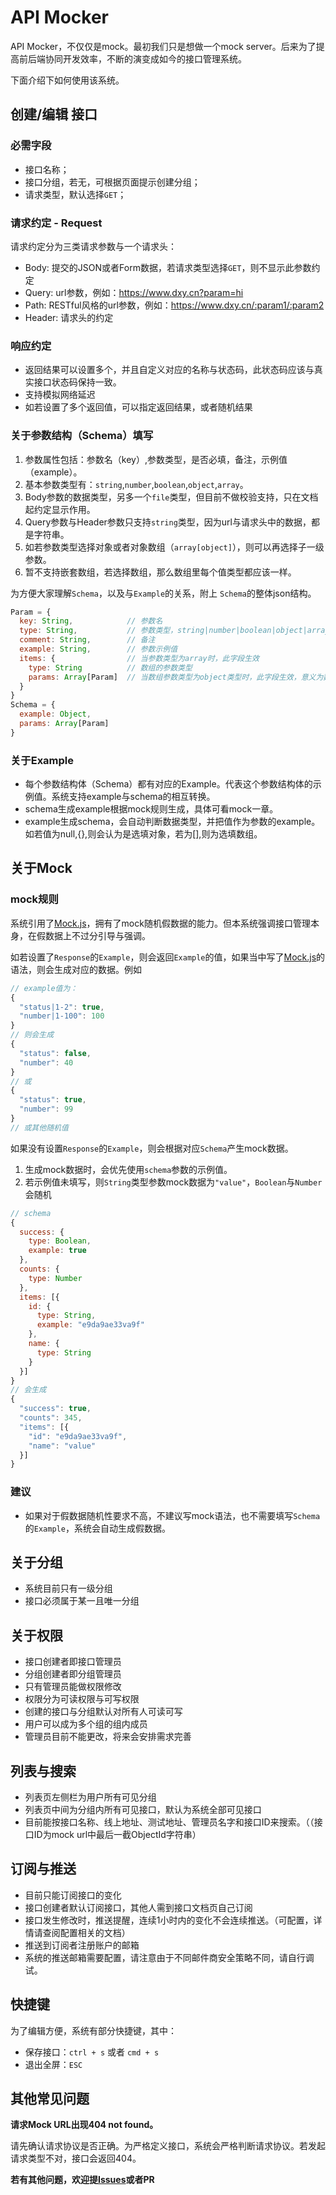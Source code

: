 # API Mocker
API Mocker，不仅仅是mock。最初我们只是想做一个mock server。后来为了提高前后端协同开发效率，不断的演变成如今的接口管理系统。

下面介绍下如何使用该系统。

## 创建/编辑 接口

### 必需字段

* 接口名称；
* 接口分组，若无，可根据页面提示创建分组；
* 请求类型，默认选择`GET`；

### 请求约定 - Request

请求约定分为三类请求参数与一个请求头：

* Body: 提交的JSON或者Form数据，若请求类型选择`GET`，则不显示此参数约定
* Query: url参数，例如：https://www.dxy.cn?param=hi
* Path: RESTful风格的url参数，例如：https://www.dxy.cn/:param1/:param2
* Header: 请求头的约定

### 响应约定

* 返回结果可以设置多个，并且自定义对应的名称与状态码，此状态码应该与真实接口状态码保持一致。
* 支持模拟网络延迟
* 如若设置了多个返回值，可以指定返回结果，或者随机结果


### 关于参数结构（Schema）填写

1. 参数属性包括：参数名（key）,参数类型，是否必填，备注，示例值（example）。
2. 基本参数类型有：`string`,`number`,`boolean`,`object`,`array`。
3. Body参数的数据类型，另多一个`file`类型，但目前不做校验支持，只在文档起约定显示作用。
4. Query参数与Header参数只支持`string`类型，因为url与请求头中的数据，都是字符串。
5. 如若参数类型选择对象或者对象数组（`array[object]`），则可以再选择子一级参数。
6. 暂不支持嵌套数组，若选择数组，那么数组里每个值类型都应该一样。

为方便大家理解`Schema`，以及与`Example`的关系，附上 `Schema`的整体json结构。
```javascript
Param = {
  key: String,            // 参数名
  type: String,           // 参数类型，string|number|boolean|object|array
  comment: String,        // 备注
  example: String,        // 参数示例值
  items: {                // 当参数类型为array时，此字段生效
    type: String          // 数组的参数类型
    params: Array[Param]  // 当数组参数类型为object类型时，此字段生效，意义为数组内对象的参数模型
  }
}
Schema = {
  example: Object,
  params: Array[Param]
}
```

### 关于Example

* 每个参数结构体（Schema）都有对应的Example。代表这个参数结构体的示例值。系统支持example与schema的相互转换。
* schema生成example根据mock规则生成，具体可看mock一章。
* example生成schema，会自动判断数据类型，并把值作为参数的example。如若值为null,{},则会认为是选填对象，若为[],则为选填数组。

## 关于Mock

### mock规则
系统引用了[Mock.js](http://mockjs.com/)，拥有了mock随机假数据的能力。但本系统强调接口管理本身，在假数据上不过分引导与强调。

如若设置了`Response`的`Example`，则会返回`Example`的值，如果当中写了[Mock.js](http://mockjs.com/examples.html)的语法，则会生成对应的数据。例如

```javascript
// example值为：
{
  "status|1-2": true,
  "number|1-100": 100
}
// 则会生成
{
  "status": false,
  "number": 40
}
// 或
{
  "status": true,
  "number": 99
}
// 或其他随机值
```

如果没有设置`Response`的`Example`，则会根据对应`Schema`产生mock数据。

1. 生成mock数据时，会优先使用`schema`参数的示例值。
2. 若示例值未填写，则`String`类型参数mock数据为`"value"`，`Boolean`与`Number`会随机

```javascript
// schema
{
  success: {
    type: Boolean,
    example: true
  },
  counts: {
    type: Number
  },
  items: [{
    id: {
      type: String,
      example: "e9da9ae33va9f"
    },
    name: {
      type: String
    }
  }]
}
// 会生成
{
  "success": true,
  "counts": 345,
  "items": [{
    "id": "e9da9ae33va9f",
    "name": "value"
  }]
}
```

### 建议
* 如果对于假数据随机性要求不高，不建议写mock语法，也不需要填写`Schema`的`Example`，系统会自动生成假数据。

## 关于分组

* 系统目前只有一级分组
* 接口必须属于某一且唯一分组

## 关于权限

* 接口创建者即接口管理员
* 分组创建者即分组管理员
* 只有管理员能做权限修改
* 权限分为可读权限与可写权限
* 创建的接口与分组默认对所有人可读可写
* 用户可以成为多个组的组内成员
* 管理员目前不能更改，将来会安排需求完善

## 列表与搜索

* 列表页左侧栏为用户所有可见分组
* 列表页中间为分组内所有可见接口，默认为系统全部可见接口
* 目前能按接口名称、线上地址、测试地址、管理员名字和接口ID来搜索。（（接口ID为mock url中最后一截ObjectId字符串）

## 订阅与推送

* 目前只能订阅接口的变化
* 接口创建者默认订阅接口，其他人需到接口文档页自己订阅
* 接口发生修改时，推送提醒，连续1小时内的变化不会连续推送。（可配置，详情请查阅配置相关的文档）
* 推送到订阅者注册账户的邮箱
* 系统的推送邮箱需要配置，请注意由于不同邮件商安全策略不同，请自行调试。

## 快捷键

为了编辑方便，系统有部分快捷键，其中：

* 保存接口：`ctrl + s` 或者 `cmd + s`
* 退出全屏：`ESC`

## 其他常见问题

**请求Mock URL出现404 not found。**

请先确认请求协议是否正确。为严格定义接口，系统会严格判断请求协议。若发起请求类型不对，接口会返回404。

**若有其他问题，欢迎提[Issues](http://gitlab.dxy.net/f2e/api-mocker/issues)或者PR**

